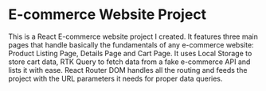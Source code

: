 # E-commerce Website Project

This is a React E-commerce website project I created. It features three main pages that handle basically the fundamentals of any e-commerce website: Product Listing Page, Details Page and Cart Page. It uses Local Storage to store cart data, RTK Query to fetch data from a fake e-commerce API and lists it with ease. React Router DOM handles all the routing and feeds the project with the URL parameters it needs for proper data queries.
